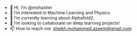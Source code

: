 - 👋 Hi, I’m @mohashei
- 👀 I’m interested in Machine Learning and Physics.
- 🌱 I’m currently learning about Alphafold2.
- 💞️ I’m looking to collaborate on deep learning projects!
- 📫 How to reach me: sheikh.mohammed.azeem@gmail.com

<!---
mohashei/mohashei is a ✨ special ✨ repository because its `README.md` (this file) appears on your GitHub profile.
You can click the Preview link to take a look at your changes.
--->
